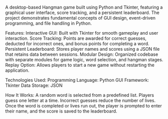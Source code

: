 A desktop-based Hangman game built using Python and Tkinter, featuring a graphical user interface, score tracking, and a persistent leaderboard. The project demonstrates fundamental concepts of GUI design, event-driven programming, and file handling in Python.

Features:
  Interactive GUI: Built with Tkinter for smooth gameplay and user interaction.
  Score Tracking: Points are awarded for correct guesses, deducted for incorrect ones, and bonus points for completing a word.
  Persistent Leaderboard: Stores player names and scores using a JSON file that retains data between sessions.
  Modular Design: Organized codebase with separate modules for game logic, word selection, and hangman stages.
  Replay Option: Allows players to start a new game without restarting the application.

Technologies Used:
  Programming Language: Python
  GUI Framework: Tkinter
  Data Storage: JSON

How It Works:
  A random word is selected from a predefined list.
  Players guess one letter at a time.
  Incorrect guesses reduce the number of lives.
  Once the word is completed or lives run out, the player is prompted to enter their name, and the score is saved to the leaderboard.
